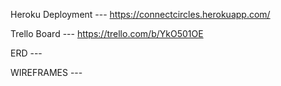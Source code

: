 Heroku Deployment  --- https://connectcircles.herokuapp.com/

Trello Board --- https://trello.com/b/YkO501OE

ERD ---

WIREFRAMES --- 

